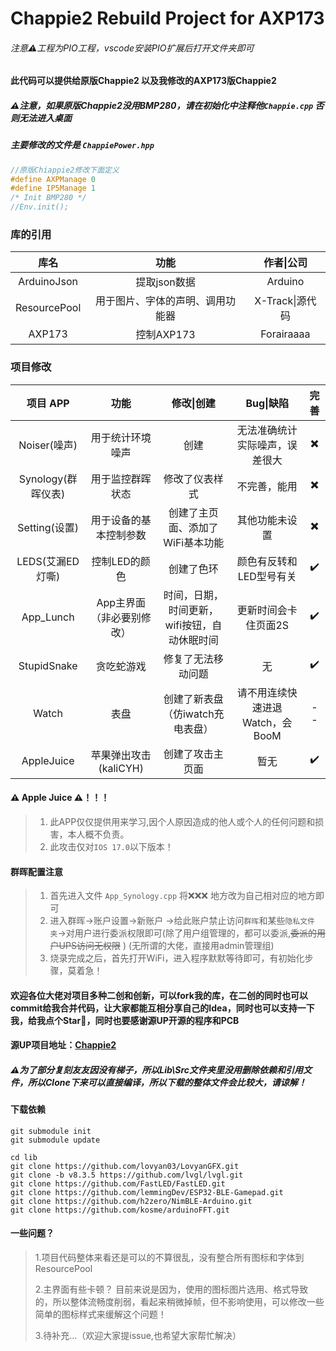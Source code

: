 # Chappie2 Rebuild Project for AXP173

###### 注意⚠️工程为PIO工程，vscode安装PIO扩展后打开文件夹即可



#### 此代码可以提供给原版Chappie2 以及我修改的AXP173版Chappie2

#####  ⚠️注意，如果原版Chappie2没用BMP280，请在初始化中注释他`Chappie.cpp` 否则无法进入桌面

#####  主要修改的文件是 `ChappiePower.hpp`

```c++
//原版Chiappie2修改下面定义
#define AXPManage 0             
#define IP5Manage 1
/* Init BMP280 */
//Env.init();
```



### 库的引用

|     库名     |               功能               |   作者\|公司    |
| :----------: | :------------------------------: | :-------------: |
| ArduinoJson  |           提取json数据           |     Arduino     |
| ResourcePool | 用于图片、字体的声明、调用功能器 | X-Track\|源代码 |
|    AXP173    |            控制AXP173            |   Forairaaaa    |



### 项目修改

|      项目 APP      |           功能            |                  修改\|创建                  |             Bug\|缺陷             | 完善 |
| :----------------: | :-----------------------: | :------------------------------------------: | :-------------------------------: | :--: |
|    Noiser(噪声)    |     用于统计环境噪声      |                     创建                     |  无法准确统计实际噪声，误差很大   |  ✖️   |
| Synology(群晖仪表) |     用于监控群晖状态      |                修改了仪表样式                |           不完善，能用            |  ✖️   |
|   Setting(设置)    |  用于设备的基本控制参数   |       创建了主页面、添加了WiFi基本功能       |          其他功能未设置           |  ✖️   |
|  LEDS(艾漏ED灯嘶)  |       控制LED的颜色       |                  创建了色环                  |      颜色有反转和LED型号有关      |  ✔️   |
|     App_Lunch      | App主界面（非必要别修改） | 时间，日期，时间更新，wifi按钮，自动休眠时间 |       更新时间会卡住页面2S        |  ✔️   |
|    StupidSnake     |        贪吃蛇游戏         |                    修复了无法移动问题                    | 无 |  ✔️   |
|       Watch        |           表盘            |       创建了新表盘（仿iwatch充电表盘）       |  请不用连续快速进退Watch，会BooM  |  --  |
|    AppleJuice     |        苹果弹出攻击(kaliCYH)         |                    创建了攻击主页面                    | 暂无 |  ✔️   |

#### ⚠️ Apple Juice ⚠️！！！
> 1. 此APP仅仅提供用来学习,因个人原因造成的他人或个人的任何问题和损害，本人概不负责。
> 2. 此攻击仅对`IOS 17.0`以下版本！
#### 群晖配置注意

> 1. 首先进入文件 `App_Synology.cpp` 将❌❌❌ 地方改为自己相对应的地方即可
> 2. 进入群晖->账户设置->新账户 ->给此账户禁止访问`群晖`和某些`隐私文件夹`->对用户进行委派权限即可(除了用户组管理的，都可以委派,~~委派的用户UPS访问无权限~~ ) (无所谓的大佬，直接用admin管理组)
> 3. 烧录完成之后，首先打开WiFi，进入程序默默等待即可，有初始化步骤，莫着急！





####  欢迎各位大佬对项目多种二创和创新，可以fork我的库，在二创的同时也可以commit给我合并代码，让大家都能互相分享自己的Idea，同时也可以支持一下我，给我点个Star🌟，同时也要感谢源UP开源的程序和PCB

####  源UP项目地址：[Chappie2](https://github.com/Forairaaaaa/Chappie-II)



##### ⚠️为了部分复刻友友因没有梯子，所以Lib\Src文件夹里没用删除依赖和引用文件，所以Clone下来可以直接编译，所以下载的整体文件会比较大，请谅解！

#### 下载依赖

```shell
git submodule init
git submodule update
```

```shell
cd lib
git clone https://github.com/lovyan03/LovyanGFX.git
git clone -b v8.3.5 https://github.com/lvgl/lvgl.git
git clone https://github.com/FastLED/FastLED.git
git clone https://github.com/lemmingDev/ESP32-BLE-Gamepad.git
git clone https://github.com/h2zero/NimBLE-Arduino.git
git clone https://github.com/kosme/arduinoFFT.git
```



#### 一些问题？

> 1.项目代码整体来看还是可以的不算很乱，没有整合所有图标和字体到ResourcePool
>
> 2.主界面有些卡顿？ 目前来说是因为，使用的图标图片选用、格式导致的，所以整体流畅度削弱，看起来稍微掉帧，但不影响使用，可以修改一些简单的图标样式来缓解这个问题！
>
> 3.待补充...（欢迎大家提issue,也希望大家帮忙解决）
